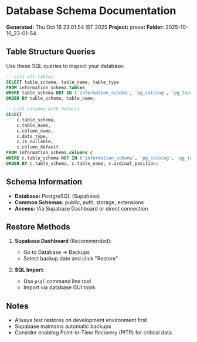 # Database Schema Documentation

**Generated:** Thu Oct 16 23:01:54 IST 2025
**Project:** preset
**Folder:** 2025-10-16_23-01-54

## Table Structure Queries

Use these SQL queries to inspect your database:

```sql
-- List all tables
SELECT table_schema, table_name, table_type
FROM information_schema.tables
WHERE table_schema NOT IN ('information_schema', 'pg_catalog', 'pg_toast')
ORDER BY table_schema, table_name;

-- List columns with details
SELECT
    c.table_schema,
    c.table_name,
    c.column_name,
    c.data_type,
    c.is_nullable,
    c.column_default
FROM information_schema.columns c
WHERE c.table_schema NOT IN ('information_schema', 'pg_catalog', 'pg_toast')
ORDER BY c.table_schema, c.table_name, c.ordinal_position;
```

## Schema Information

- **Database:** PostgreSQL (Supabase)
- **Common Schemas:** public, auth, storage, extensions
- **Access:** Via Supabase Dashboard or direct connection

## Restore Methods

1. **Supabase Dashboard** (Recommended):
   - Go to Database → Backups
   - Select backup date and click "Restore"

2. **SQL Import**:
   - Use `psql` command line tool
   - Import via database GUI tools

## Notes

- Always test restores on development environment first
- Supabase maintains automatic backups
- Consider enabling Point-in-Time Recovery (PITR) for critical data

